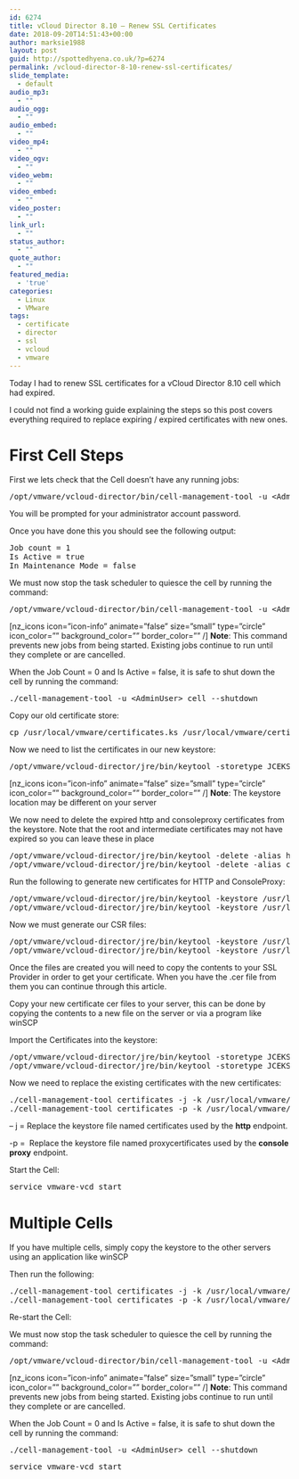 ```yaml
---
id: 6274
title: vCloud Director 8.10 – Renew SSL Certificates
date: 2018-09-20T14:51:43+00:00
author: marksie1988
layout: post
guid: http://spottedhyena.co.uk/?p=6274
permalink: /vcloud-director-8-10-renew-ssl-certificates/
slide_template:
  - default
audio_mp3:
  - ""
audio_ogg:
  - ""
audio_embed:
  - ""
video_mp4:
  - ""
video_ogv:
  - ""
video_webm:
  - ""
video_embed:
  - ""
video_poster:
  - ""
link_url:
  - ""
status_author:
  - ""
quote_author:
  - ""
featured_media:
  - 'true'
categories:
  - Linux
  - VMware
tags:
  - certificate
  - director
  - ssl
  - vcloud
  - vmware
---
```

Today I had to renew SSL certificates for a vCloud Director 8.10 cell which had expired.

I could not find a working guide explaining the steps so this post covers everything required to replace expiring / expired certificates with new ones.

# First Cell Steps

First we lets check that the Cell doesn&#8217;t have any running jobs:

<pre class="lang:default decode:true">/opt/vmware/vcloud-director/bin/cell-management-tool -u &lt;AdminUser&gt; cell --status</pre>

You will be prompted for your administrator account password.

Once you have done this you should see the following output:

<pre class="lang:default decode:true">Job count = 1
Is Active = true
In Maintenance Mode = false
</pre>

We must now stop the task scheduler to quiesce the cell by running the command:

<pre class="lang:default decode:true">/opt/vmware/vcloud-director/bin/cell-management-tool -u &lt;AdminUser&gt; cell --quiesce true</pre>

[nz\_icons icon=&#8221;icon-info&#8221; animate=&#8221;false&#8221; size=&#8221;small&#8221; type=&#8221;circle&#8221; icon\_color=&#8221;&#8221; background\_color=&#8221;&#8221; border\_color=&#8221;&#8221; /] **Note**: This command prevents new jobs from being started. Existing jobs continue to run until they complete or are cancelled.

When the Job Count = 0 and Is Active = false, it is safe to shut down the cell by running the command:

<pre class="lang:default decode:true">./cell-management-tool -u &lt;AdminUser&gt; cell --shutdown</pre>

Copy our old certificate store:

<pre class="lang:default decode:true">cp /usr/local/vmware/certificates.ks /usr/local/vmware/certificates-new.ks</pre>

Now we need to list the certificates in our new keystore:

<pre class="lang:default decode:true">/opt/vmware/vcloud-director/jre/bin/keytool -storetype JCEKS -keystore /usr/local/vmware/certificates-new.ks -list -storepass &lt;Password&gt;</pre>

[nz\_icons icon=&#8221;icon-info&#8221; animate=&#8221;false&#8221; size=&#8221;small&#8221; type=&#8221;circle&#8221; icon\_color=&#8221;&#8221; background\_color=&#8221;&#8221; border\_color=&#8221;&#8221; /] **Note**: The keystore location may be different on your server

We now need to delete the expired http and consoleproxy certificates from the keystore. Note that the root and intermediate certificates may not have expired so you can leave these in place

<pre class="lang:default decode:true">/opt/vmware/vcloud-director/jre/bin/keytool -delete -alias http -keystore /usr/local/vmware/certificates-new.ks -storetype JCEKS -storepass &lt;password&gt;
/opt/vmware/vcloud-director/jre/bin/keytool -delete -alias consoleproxy -keystore /usr/local/vmware/certificates-new.ks -storetype JCEKS -storepass &lt;password&gt;</pre>

Run the following to generate new certificates for HTTP and ConsoleProxy:

<pre class="lang:default decode:true">/opt/vmware/vcloud-director/jre/bin/keytool -keystore /usr/local/vmware/certificates-new.ks -storetype JCEKS -storepass &lt;password&gt; -genkey -keysize 2048 -keyalg RSA -alias http
/opt/vmware/vcloud-director/jre/bin/keytool -keystore /usr/local/vmware/certificates-new.ks -storetype JCEKS -storepass &lt;password&gt; -genkey -keysize 2048 -keyalg RSA -alias consoleproxy
</pre>

Now we must generate our CSR files:

<pre class="lang:default decode:true">/opt/vmware/vcloud-director/jre/bin/keytool -keystore /usr/local/vmware/certificates-new.ks -storetype JCEKS -storepass &lt;password&gt; -certreq -alias http -file ~/http.csr
/opt/vmware/vcloud-director/jre/bin/keytool -keystore /usr/local/vmware/certificates-new.ks -storetype JCEKS -storepass &lt;password&gt; -certreq -alias consoleproxy -file ~/consoleproxy.csr</pre>

Once the files are created you will need to copy the contents to your SSL Provider in order to get your certificate. When you have the .cer file from them you can continue through this article.

Copy your new certificate cer files to your server, this can be done by copying the contents to a new file on the server or via a program like winSCP

Import the Certificates into the keystore:

<pre class="lang:default decode:true">/opt/vmware/vcloud-director/jre/bin/keytool -storetype JCEKS -storepass &lt;password&gt; -keystore /usr/local/vmware/certificates2018.ks -import -alias http -file http2018.cer
/opt/vmware/vcloud-director/jre/bin/keytool -storetype JCEKS -storepass &lt;password&gt; -keystore /usr/local/vmware/certificates2018.ks -import -alias consoleproxy -file consoleproxy2018.cer</pre>

Now we need to replace the existing certificates with the new certificates:

<pre class="lang:default decode:true ">./cell-management-tool certificates -j -k /usr/local/vmware/certificates-new.ks -w &lt;password&gt;
./cell-management-tool certificates -p -k /usr/local/vmware/certificates-new.ks -w &lt;password&gt;</pre>

&#8211; j = Replace the keystore file named certificates used by the **http** endpoint.

-p =  Replace the keystore file named proxycertificates used by the **console proxy** endpoint.

Start the Cell:

<pre class="lang:default decode:true">service vmware-vcd start</pre>

# Multiple Cells

If you have multiple cells, simply copy the keystore to the other servers using an application like winSCP

Then run the following:

<pre class="lang:default decode:true ">./cell-management-tool certificates -j -k /usr/local/vmware/certificates-new.ks -w &lt;password&gt;
./cell-management-tool certificates -p -k /usr/local/vmware/certificates-new.ks -w &lt;password&gt;</pre>

Re-start the Cell:

We must now stop the task scheduler to quiesce the cell by running the command:

<pre class="lang:default decode:true">/opt/vmware/vcloud-director/bin/cell-management-tool -u &lt;AdminUser&gt; cell --quiesce true</pre>

[nz\_icons icon=&#8221;icon-info&#8221; animate=&#8221;false&#8221; size=&#8221;small&#8221; type=&#8221;circle&#8221; icon\_color=&#8221;&#8221; background\_color=&#8221;&#8221; border\_color=&#8221;&#8221; /] **Note**: This command prevents new jobs from being started. Existing jobs continue to run until they complete or are cancelled.

When the Job Count = 0 and Is Active = false, it is safe to shut down the cell by running the command:

<pre class="lang:default decode:true">./cell-management-tool -u &lt;AdminUser&gt; cell --shutdown
</pre>

<pre class="lang:default decode:true ">service vmware-vcd start</pre>

&nbsp;
